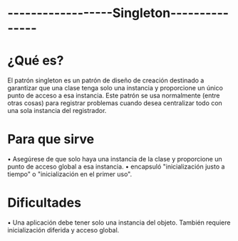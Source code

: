 # ------------------Singleton--------------- #
# ¿Qué es?
El patrón singleton es un patrón de diseño de creación destinado a garantizar que una clase tenga solo una instancia y proporcione un único punto de acceso a esa instancia. Este patrón se usa normalmente (entre otras cosas) para registrar problemas cuando desea centralizar todo con una sola instancia del registrador.
# Para que sirve
•	Asegúrese de que solo haya una instancia de la clase y proporcione un punto de acceso global a esa instancia.
•	encapsuló "inicialización justo a tiempo" o "inicialización en el primer uso".
# Dificultades
•	Una aplicación debe tener solo una instancia del objeto. También requiere inicialización diferida y acceso global.